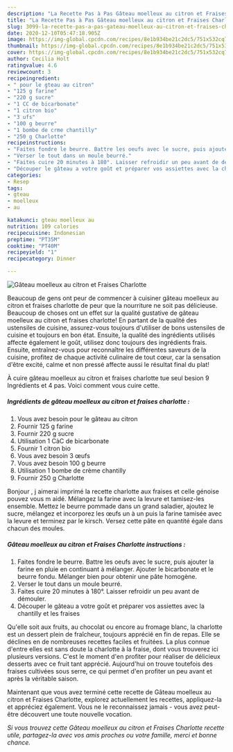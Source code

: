 ```yaml
---
description: "La Recette Pas à Pas Gâteau moelleux au citron et Fraises Charlotte"
title: "La Recette Pas à Pas Gâteau moelleux au citron et Fraises Charlotte"
slug: 3099-la-recette-pas-a-pas-gateau-moelleux-au-citron-et-fraises-charlotte
date: 2020-12-10T05:47:18.905Z
image: https://img-global.cpcdn.com/recipes/8e1b934be21c2dc5/751x532cq70/gateau-moelleux-au-citron-et-fraises-charlotte-photo-principale-de-la-recette.jpg
thumbnail: https://img-global.cpcdn.com/recipes/8e1b934be21c2dc5/751x532cq70/gateau-moelleux-au-citron-et-fraises-charlotte-photo-principale-de-la-recette.jpg
cover: https://img-global.cpcdn.com/recipes/8e1b934be21c2dc5/751x532cq70/gateau-moelleux-au-citron-et-fraises-charlotte-photo-principale-de-la-recette.jpg
author: Cecilia Holt
ratingvalue: 4.6
reviewcount: 3
recipeingredient:
- " pour le gteau au citron"
- "125 g farine"
- "220 g sucre"
- "1 CC de bicarbonate"
- "1 citron bio"
- "3 ufs"
- "100 g beurre"
- "1 bombe de crme chantilly"
- "250 g Charlotte"
recipeinstructions:
- "Faites fondre le beurre. Battre les oeufs avec le sucre, puis ajouter la farine en pluie en continuant à mélanger. Ajouter le bicarbonate et le beurre fondu. Mélanger bien pour obtenir une pâte homogène."
- "Verser le tout dans un moule beurré."
- "Faites cuire 20 minutes à 180°. Laisser refroidir un peu avant de démouler."
- "Découper le gâteau a votre goût et préparer vos assiettes avec la chantilly et les fraises"
categories:
- Resep
tags:
- gteau
- moelleux
- au

katakunci: gteau moelleux au 
nutrition: 109 calories
recipecuisine: Indonesian
preptime: "PT35M"
cooktime: "PT40M"
recipeyield: "1"
recipecategory: Dinner

---
```



![Gâteau moelleux au citron et Fraises Charlotte](https://img-global.cpcdn.com/recipes/8e1b934be21c2dc5/751x532cq70/gateau-moelleux-au-citron-et-fraises-charlotte-photo-principale-de-la-recette.jpg)

Beaucoup de gens ont peur de commencer à cuisiner gâteau moelleux au citron et fraises charlotte de peur que la nourriture ne soit pas délicieuse. Beaucoup de choses ont un effet sur la qualité gustative de gâteau moelleux au citron et fraises charlotte! En partant de la qualité des ustensiles de cuisine, assurez-vous toujours d'utiliser de bons ustensiles de cuisine et toujours en bon état. Ensuite, la qualité des ingrédients utilisés affecte également le goût, utilisez donc toujours des ingrédients frais. Ensuite, entraînez-vous pour reconnaître les différentes saveurs de la cuisine, profitez de chaque activité culinaire de tout cœur, car la sensation d'être excité, calme et non pressé affecte aussi le résultat final du plat!

<!--inarticleads1-->

À cuire gâteau moelleux au citron et fraises charlotte tue seul besion 9 Ingrédients et 4 pas. Voici comment vous cuire cette.

##### Ingrédients de gâteau moelleux au citron et fraises charlotte :

1. Vous avez besoin  pour le gâteau au citron
1. Fournir 125 g farine
1. Fournir 220 g sucre
1. Utilisation 1 CàC de bicarbonate
1. Fournir 1 citron bio
1. Vous avez besoin 3 œufs
1. Vous avez besoin 100 g beurre
1. Utilisation 1 bombe de crème chantilly
1. Fournir 250 g Charlotte


Bonjour , j aimerai imprimé la recette charlotte aux fraises et celle génoise pouvez vous m aidé. Mélangez la farine avec la levure et tamisez-les ensemble. Mettez le beurre pommade dans un grand saladier, ajoutez le sucre, mélangez et incorporez les œufs un à un puis la farine tamisée avec la levure et terminez par le kirsch. Versez cette pâte en quantité égale dans chacun des moules. 

<!--inarticleads2-->

##### Gâteau moelleux au citron et Fraises Charlotte instructions :

1. Faites fondre le beurre. Battre les oeufs avec le sucre, puis ajouter la farine en pluie en continuant à mélanger. Ajouter le bicarbonate et le beurre fondu. Mélanger bien pour obtenir une pâte homogène.
1. Verser le tout dans un moule beurré.
1. Faites cuire 20 minutes à 180°. Laisser refroidir un peu avant de démouler.
1. Découper le gâteau a votre goût et préparer vos assiettes avec la chantilly et les fraises


Qu&#39;elle soit aux fruits, au chocolat ou encore au fromage blanc, la charlotte est un dessert plein de fraîcheur, toujours apprécié en fin de repas. Elle se déclines en de nombreuses recettes faciles et fruitées. La plus connue d&#39;entre elles est sans doute la charlotte à la fraise, dont vous trouverez ici plusieurs versions. C&#39;est le moment d&#39;en profiter pour réaliser de délicieux desserts avec ce fruit tant apprécié. Aujourd&#39;hui on trouve toutefois des fraises cultivées sous serre, ce qui permet d&#39;en profiter un peu avant et après la véritable saison. 

<!--inarticleads1-->

<p>
Maintenant que vous avez terminé cette recette de Gâteau moelleux au citron et Fraises Charlotte, explorez actuellement les recettes, appliquez-la et appréciez également. Vous ne le reconnaissez jamais - vous avez peut-être découvert une toute nouvelle vocation.
</p>

<p>
<i>Si vous trouvez cette Gâteau moelleux au citron et Fraises Charlotte recette utile, partagez-la avec vos amis proches ou votre famille, merci et bonne chance.</i>
</p>
